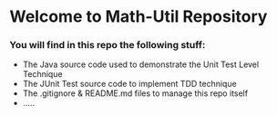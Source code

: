 # Welcome to Math-Util Repository

### You will find in this repo the following stuff:
* The Java source code used to demonstrate the Unit Test Level 
Technique
* The JUnit Test source code to implement TDD technique
* The .gitignore & README.md files to manage this repo itself
* .....